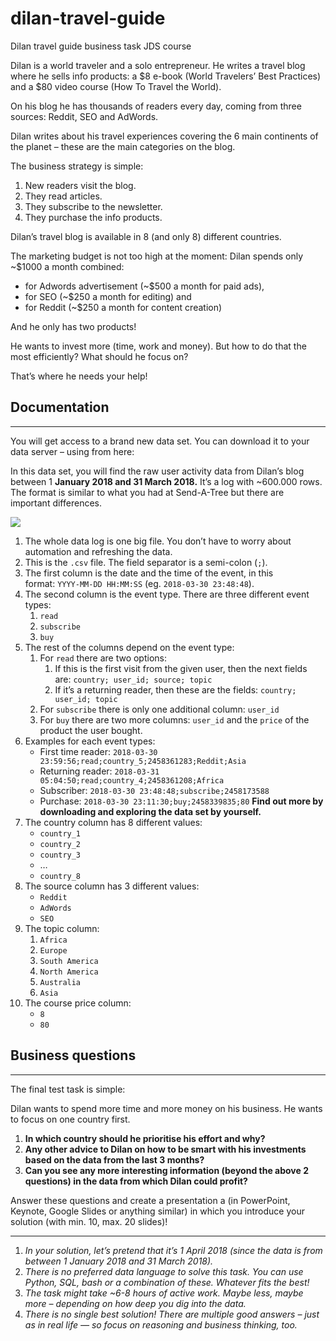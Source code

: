 # dilan-travel-guide
Dilan travel guide business task JDS course

Dilan is a world traveler and a solo entrepreneur. He writes a travel blog where he sells info products: a $8 e-book (World Travelers’ Best Practices) and a $80 video course (How To Travel the World).

On his blog he has thousands of readers every day, coming from three sources: Reddit, SEO and AdWords.

Dilan writes about his travel experiences covering the 6 main continents of the planet – these are the main categories on the blog.

The business strategy is simple:

1. New readers visit the blog.
2. They read articles.
3. They subscribe to the newsletter.
4. They purchase the info products.


Dilan’s travel blog is available in 8 (and only 8) different countries.

The marketing budget is not too high at the moment: Dilan spends only ~$1000 a month combined:

- for Adwords advertisement (~$500 a month for paid ads),
- for SEO (~$250 a month for editing) and
- for Reddit (~$250 a month for content creation)

And he only has two products!

He wants to invest more (time, work and money). But how to do that the most efficiently? What should he focus on?

That’s where he needs your help!

## **Documentation**

---

You will get access to a brand new data set. You can download it to your data server – using from here:



In this data set, you will find the raw user activity data from Dilan’s blog between 1 **January 2018 and 31 March 2018.** It’s a log with ~600.000 rows. The format is similar to what you had at Send-A-Tree but there are important differences.

![](https://course.data36.com/wp-content/uploads/2023/09/image-49.png)

1. The whole data log is one big file. You don’t have to worry about automation and refreshing the data.
2. This is the `.csv` file. The field separator is a semi-colon (`;`).
3. The first column is the date and the time of the event, in this format: `YYYY-MM-DD HH:MM:SS` (eg. `2018-03-30 23:48:48`).
4. The second column is the event type. There are three different event types:
    1. `read`
    2. `subscribe`
    3. `buy`
5. The rest of the columns depend on the event type:
    1. For `read` there are two options:
        1. If this is the first visit from the given user, then the next fields are: `country; user_id; source; topic`
        2. If it’s a returning reader, then these are the fields: `country; user_id; topic`
    2. For `subscribe` there is only one additional column: `user_id`
    3. For `buy` there are two more columns: `user_id` and the `price` of the product the user bought.
6. Examples for each event types:
    - First time reader: `2018-03-30 23:59:56;read;country_5;2458361283;Reddit;Asia`
    - Returning reader: `2018-03-31 05:04:50;read;country_4;2458361208;Africa`
    - Subscriber: `2018-03-30 23:48:48;subscribe;2458173588`
    - Purchase: `2018-03-30 23:11:30;buy;2458339835;80` **Find out more by downloading and exploring the data set by yourself.**
7. The country column has 8 different values:
    - `country_1`
    - `country_2`
    - `country_3`
    - …
    - `country_8`
8. The source column has 3 different values:
    - `Reddit`
    - `AdWords`
    - `SEO`
9. The topic column:
    1. `Africa`
    2. `Europe`
    3. `South America`
    4. `North America`
    5. `Australia`
    6. `Asia`
10. The course price column:
    - `8`
    - `80`

## Business questions

---

The final test task is simple:

Dilan wants to spend more time and more money on his business. He wants to focus on one country first.

1. **In which country should he prioritise his effort and why?**
2. **Any other advice to Dilan on how to be smart with his investments based on the data from the last 3 months?**
3. **Can you see any more interesting information (beyond the above 2 questions) in the data from which Dilan could profit?**

Answer these questions and create a presentation a (in PowerPoint, Keynote, Google Slides or anything similar) in which you introduce your solution (with min. 10, max. 20 slides)!

---

1. *In your solution, let’s pretend that it’s 1 April 2018 (since the data is from between 1 January 2018 and 31 March 2018).*
2. *There is no preferred data language to solve this task. You can use Python, SQL, bash or a combination of these. Whatever fits the best!*
3. *The task might take ~6-8 hours of active work. Maybe less, maybe more – depending on how deep you dig into the data.*
4. *There is no single best solution! There are multiple good answers – just as in real life — so focus on reasoning and business thinking, too.*


